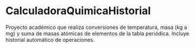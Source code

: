 # CalculadoraQuimicaHistorial
Proyecto académico que realiza conversiones de temperatura, masa (kg a mg) y suma de masas atómicas de elementos de la tabla periódica. Incluye historial automático de operaciones.
